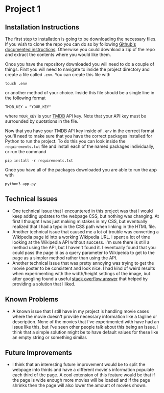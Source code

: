 # Project 1

## Installation Instructions

The first step to installation is going to be downloading the necessary files. If you wish to clone the repo you can do so by following [Github's documented instructions](https://docs.github.com/en/repositories/creating-and-managing-repositories/cloning-a-repository). Otherwise you could download a zip of the repo and extract the contents where you would like them.

Once you have the repository downloaded you will need to do a couple of things. First you will need to navigate to inside the project directory and create a file called `.env`. You can create this file with

```touch .env```

or another method of your choice. Inside this file should be a single line in the following format

```TMDB_KEY = "YOUR_KEY"```

where `YOUR_KEY` is your [TMDB](https://developers.themoviedb.org/3/getting-started/introduction) API key. Note that your API key must be surrounded by quotations in the file.

Now that you have your TMDB API key inside of `.env` in the correct format you'll need to make sure that you have the correct packages installed for Python to run the project. To do this you can look inside the `requirements.txt` file and install each of the named packages individually, or run the command

```pip install -r requirements.txt```

Once you have all of the packages downloaded you are able to run the app with

```python3 app.py```

## Technical Issues

- One technical issue that I encountered in this project was that I would keep adding updates to the webpage CSS, but nothing was changing. At first I thought I was just making mistakes in my CSS, but eventually realized that I had a typo in the CSS path when linking in the HTML file.
- Another technical issue that caused me a lot of trouble was converting a Wikipedia page id into a working Wikipedia URL. I spent a lot of time looking at the Wikipedia API without success. I'm sure there is still a method using the API, but I haven't found it. I eventually found that you could pass the page id as a query parameter to Wikipeida to get to the page as a simpler method rather than using the API.
- Another technical issue that was pretty annoying was trying to get the movie poster to be consistent and look nice. I had kind of weird results when experimenting with the width/height settings of the image, but after googling found a useful [stack overflow answer](https://stackoverflow.com/a/17183996) that helped by providing a solution that I liked.

## Known Problems

- A known issue that I still have in my project is handling movie cases where the movie doesn't provide necessary information like a tagline or description. None of the movies that I've experimented with have had an issue like this, but I've seen other people talk about this being an issue. I think that a simple solution might be to have default values for these like an empty string or something similar.

## Future Improvements

- I think that an interesting future improvement would be to split the webpage into thirds and have a different movie's information populate each third of the page. A cool extension of this feature would be that if the page is wide enough more movies will be loaded and if the page shrinks then the page will also lower the amount of movies shown.
